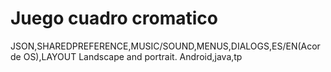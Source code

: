 # Juego cuadro cromatico 
JSON,SHAREDPREFERENCE,MUSIC/SOUND,MENUS,DIALOGS,ES/EN(Acorde OS),LAYOUT Landscape and portrait.
Android,java,tp
